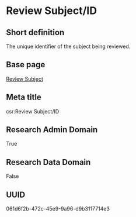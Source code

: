 # Review Subject/ID
## Short definition
The unique identifier of the subject being reviewed.
## Base page
[Review Subject](../../Objects/Review%20Subject.md)
## Meta title
csr:Review Subject/ID
## Research Admin Domain
True
## Research Data Domain
False
## UUID
061d6f2b-472c-45e9-9a96-d9b3117714e3
